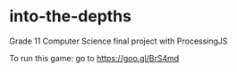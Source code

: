 # into-the-depths
Grade 11 Computer Science final project with ProcessingJS

To run this game: go to https://goo.gl/BrS4md